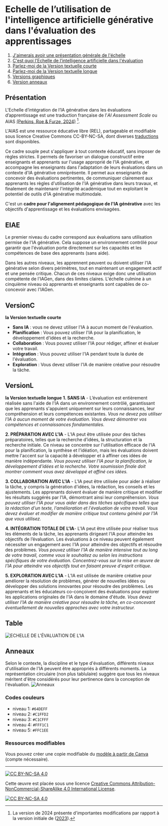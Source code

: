 # Echelle de l’utilisation de l'intelligence artificielle générative dans l'évaluation des apprentissages
1. [J'aimerais avoir une présentation générale de l'échelle](Présentation)
2. [C'est quoi l'Echelle de l’intelligence artificielle dans l'évaluation](EIAE)
3. [Parlez-moi de la Version textuelle courte](VersionC)
4. [Parlez-moi de la Version textuelle longue](VersionL)
5. [Versions graphiques](Table)
6. [Version anneaux](Anneaux)

## Présentation 
L'Echelle d’intégration de l’IA générative dans les évaluations d’apprentissage est une traduction française de l'*AI Assessment Scale* ou AIAS [(Perkins, Roe & Furze, 2024)](https://arxiv.org/abs/2412.09029) [^1].

L'AIAS est une ressource éducative libre (REL), partageable et modifiable sous licence Creative Commons CC-BY-NC-SA, dont diverses [traductions](https://leonfurze.com/2024/12/09/ai-assessment-scale-aias-translations-from-around-the-world/) sont disponibles.

[^1]: La version de 2024 présente d'importantes modifications par rapport à la version initiale de ([2023](https://open-publishing.org/journals/index.php/jutlp/article/view/810)).

Ce cadre souple peut s'appliquer à tout contexte éducatif, sans imposer de règles strictes. Il permets de favoriser un dialogue constructif entre enseignants et apprenants sur l'usage approprié de l'IA générative, et accompagne les enseignants dans l'adaptation de leurs évaluations dans un contexte d'IA générative omniprésente. Il permet aux enseignants de concevoir des évaluations pertinentes, de communiquer clairement aux apprenants les règles d'utilisation de l'IA générative dans leurs travaux, et finalement de maintenanir l'intégrité académique tout en exploitant le potentiel de outils d'IA générative multimodale.

C'est un **cadre pour l'alignement pédagogique de l'IA générative** avec les objectifs d'apprentissage et les évaluations envisagées.  

## EIAE

Le premier niveau du cadre correspond aux évaluations sans utilisation permise de l'IA générative. Cela suppose un environnement contrôlé pour garantir que l'évaluation porte directement sur les capacités et les compétences de base des apprenants (sans aide).

Dans les autres niveaux, les apprennent peuvent ou doivent utiliser l'IA générative selon divers périmètres, tout en maintenant un engagement actif et une pensée critique. Chacun de ces niveaux exige donc une utilisation compétente de l'IAGen, dans des limites claires. L'échelle culmine à un cinquième niveau où apprenants et enseignants sont capables de co-concevoir avec l'IAGen.

## VersionC
**la Version textuelle courte**
- **Sans IA** : vous ne devez utiliser l'IA à aucun moment de l'évaluation.
- **Planification** : Vous pouvez utiliser l'IA pour la planification, le développement d'idées et la recherche.
- **Collaboration** : Vous pouvez utiliser l'IA pour rédiger, affiner et évaluer votre travail.
- **Intégration** : Vous pouvez utiliser l'IA pendant toute la durée de l'évaluation.
- **Exploration** : Vous devez utiliser l'IA de manière créative pour résoudre la tâche.

## VersionL
**la Version textuelle longue**
**1. SANS IA** - L’évaluation est entièrement réalisée sans l'aide de l'IA dans un environnement contrôlé, garantissant que les apprenants s'appuient uniquement sur leurs connaissances, leur compréhension et leurs compétences existantes. *Vous ne devez pas utiliser l'IA à aucun moment de votre évaluation. Vous devez démontrer vos compétences et connaissances fondamentales.*

**2. PRÉPARATION AVEC L’IA** - L'IA peut être utilisée pour des tâches préparatoires, telles que la recherche d’idées, la structuration et la recherche initiale. Ce niveau se concentre sur l'utilisation efficace de l'IA pour la planification, la synthèse et l'idéation, mais les évaluations doivent mettre l'accent sur la capacité à développer et à affiner ces idées de manière indépendante. *Vous pouvez utiliser l'IA pour la planification, le développement d'idées et la recherche. Votre soumission finale doit montrer comment vous avez développé et affiné ces idées.*

**3. COLLABORATION AVEC L’IA** - L'IA peut être utilisée pour aider à réaliser la tâche, y compris la génération d'idées, la rédaction, les conseils et les ajustements. Les apprenants doivent évaluer de manière critique et modifier les résultats suggérés par l'IA, démontrant ainsi leur compréhension. *Vous pouvez utiliser l'IA pour vous aider dans des tâches spécifiques telles que la rédaction d'un texte, l'amélioration et l'évaluation de votre travail. Vous devez évaluer et modifier de manière critique tout contenu généré par l'IA que vous utilisez.*

**4. INTÉGRATION TOTALE DE L’IA**- L'IA peut être utilisée pour réaliser tous les éléments de la tâche, les apprenants dirigeant l'IA pour atteindre les objectifs de l’évaluation. Les évaluations à ce niveau peuvent également nécessiter un engagement avec l'IA pour atteindre des objectifs et résoudre des problèmes. *Vous pouvez utiliser l'IA de manière intensive tout au long de votre travail, comme vous le souhaitez ou selon les instructions spécifiques de votre évaluation. Concentrez-vous sur la mise en œuvre de l'IA pour atteindre vos objectifs tout en faisant preuve d'esprit critique.*

**5. EXPLORATION AVEC L’IA** - L’IA est utilisée de manière créative pour améliorer la résolution de problèmes, générer de nouvelles idées ou développer des solutions innovantes pour résoudre des problèmes. Les apprenants et les éducateurs co-conçoivent des évaluations pour explorer les applications originales de l'IA dans le domaine d'étude. *Vous devez utiliser l'IA de manière créative pour résoudre la tâche, en co-concevant éventuellement de nouvelles approches avec votre instructeur.*

## Table

![ECHELLE DE L'ÉVALUATION DE L'IA](https://github.com/jourde/echelle-evaluation-avec-IA/blob/main/EEIA_table.png?raw=true)

## Anneaux
Selon le contexte, la discipline et le type d'évaluation, différents niveaux d'utilisation de l'IA peuvent être appropriés à différents moments. La représentation circulaire (non plus tablulaire) suggère que tous les niveaux méritent d'être considérés pour leur pertinence dans la conception de l'évaluation.
![Anneaux](https://github.com/jourde/echelle-evaluation-avec-IA/raw/main/aiasringsv2_FR.png)


### Codes couleurs
- niveau 1: `#64DEFF`
- niveau 2: `#C1FFD2`
- niveau 3: `#C1CFFF`
- niveau 4: `#FFF1C1`
- niveau 5: `#FFC1EE`

### Ressources modifiables
Vous pouvez créer une copie modifiable du [modèle à partir de Canva](https://www.canva.com/design/DAGPLiMwgmk/s30HRQJ1AKBrcKaCZ_kO8g/view?utm_content=DAGPLiMwgmk&utm_campaign=designshare&utm_medium=link&utm_source=publishsharelink&mode=preview) (compte nécessaire).

---------
[![CC BY-NC-SA 4.0][cc-by-nc-sa-shield]][cc-by-nc-sa]

Cette œuvre est placée sous une licence
[Creative Commons Attribution-NonCommercial-ShareAlike 4.0 International License][cc-by-nc-sa].

[![CC BY-NC-SA 4.0][cc-by-nc-sa-image]][cc-by-nc-sa]

[cc-by-nc-sa]: http://creativecommons.org/licenses/by-nc-sa/4.0/
[cc-by-nc-sa-image]: https://licensebuttons.net/l/by-nc-sa/4.0/88x31.png
[cc-by-nc-sa-shield]: https://img.shields.io/badge/License-CC%20BY--NC--SA%204.0-lightgrey.svg
